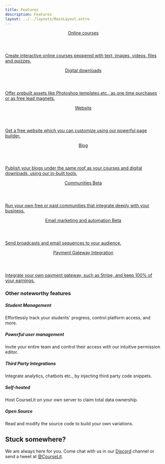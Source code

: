 ```yaml
---
title: Features
description: Features
layout: ../../layouts/MainLayout.astro
---
```


<div class="card-container">
    <section class="card">
        <a href="/en/courses/introduction">
            <header>Online courses</header>
            <p>
            Create interactive online courses peppered with text, images, videos, files and quizzes. 
            </p>
        </a>
    </section>
    <section class="card">
        <a href="/en/downloads/introduction">
        <header>Digital downloads</header>
        <p>
Offer prebuilt assets like Photoshop templates etc., as one time purchases or as free lead magnets.
        </p>
        </a>
    </section>
    <section class="card">
        <a href="/en/pages/introduction">
        <header>Website</header>
        <p>
Get a free website which you can customize using our powerful page builder.
        </p>
        </a>
    </section>
    <section class="card">
        <a href="/en/blog/introduction">
        <header>Blog</header>
        <p>
Publish your blogs under the same roof as your courses and digital downloads, using our in-built tools. 
        </p>
        </a>
    </section>
    <section class="card">
        <a href="/en/communities/introduction">
        <header>Communities <span class="chip">Beta</span></header>
        <p>
Run your own free or paid communities that integrate deeply with your business.
        </p>
        </a>
    </section>
    <section class="card">
        <a href="/en/email-marketing/introduction">
        <header>Email marketing and automation <span class="chip">Beta</span></header>
        <p>
Send broadcasts and email sequences to your audience.
        </p>
        </a>
    </section>
    <section class="card">
        <a href="/en/schools/set-up-payments">
        <header>Payment Gateway Integration</header>
        <p>
Integrate your own payment gateway, such as Stripe, and keep 100% of your earnings.
        </p>
        </a>
    </section>
</div>

### Other noteworthy features

##### Student Management

Effortlessly track your students' progress, control platform access, and more.

##### Powerful user management

Invite your entire team and control their access with our intuitive permission editor.

##### Third Party Integrations

Integrate analytics, chatbots etc., by injecting third party code snippets.

##### Self-hosted

Host CourseLit on your own server to claim total data ownership.

##### Open Source

Read and modify the source code to build your own variations.

## Stuck somewhere?

We are always here for you. Come chat with us in our <a href="https://discord.com/invite/GR4bQsN" target="_blank">Discord</a> channel or send a tweet at <a href="https://x.com/courselit" target="_blank">@CourseLit</a>.
